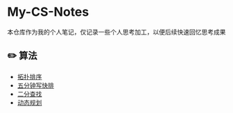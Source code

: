 # My-CS-Notes
本仓库作为我的个人笔记，仅记录一些个人思考加工，以便后续快速回忆思考成果


## :pencil2: 算法

- [拓扑排序](./notes/拓扑排序.md)
- [五分钟写快排](./notes/五分钟写快排.md)
- [二分查找](./notes/二分查找.md)
- [动态规划](./notes/动态规划.md)
